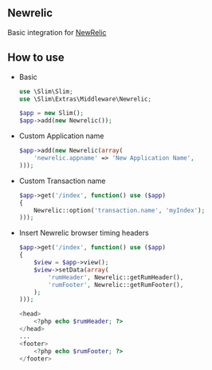 ## Newrelic

Basic integration for [NewRelic](http://newrelic.com)

How to use
----------

  - Basic
    ``` php
    use \Slim\Slim;
    use \Slim\Extras\Middleware\Newrelic;

    $app = new Slim();
    $app->add(new Newrelic());
    ```

  - Custom Application name
    ``` php
    $app->add(new Newrelic(array(
        'newrelic.appname' => 'New Application Name',
    )));
    ```

  - Custom Transaction name
    ``` php
    $app->get('/index', function() use ($app)
    {
        Newrelic::option('transaction.name', 'myIndex');
    )));
    ```

  - Insert Newrelic browser timing headers
    ``` php
    $app->get('/index', function() use ($app)
    {
        $view = $app->view();
        $view->setData(array(
            'rumHeader', Newrelic::getRumHeader(),
            'rumFooter', Newrelic::getRumFooter(),
        );
    )));
    ```

    ``` php
    <head>
        <?php echo $rumHeader; ?>
    </head>
    ...
    <footer>
        <?php echo $rumFooter; ?>
    </footer>
    ```
